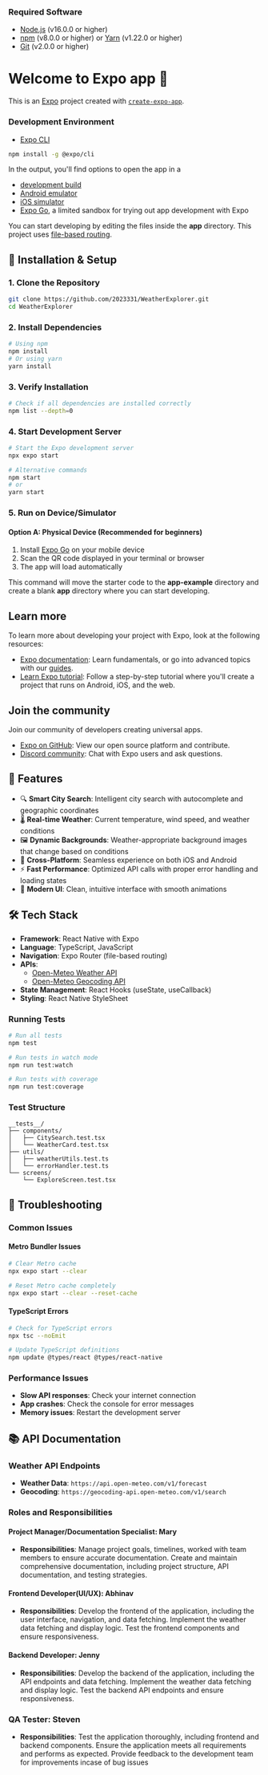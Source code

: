 ### Required Software
- [Node.js](https://nodejs.org/) (v16.0.0 or higher)
- [npm](https://www.npmjs.com/) (v8.0.0 or higher) or [Yarn](https://yarnpkg.com/) (v1.22.0 or higher)
- [Git](https://git-scm.com/) (v2.0.0 or higher)

# Welcome to Expo app 👋

This is an [Expo](https://expo.dev) project created with [`create-expo-app`](https://www.npmjs.com/package/create-expo-app).

### Development Environment
- [Expo CLI](https://docs.expo.dev/get-started/installation/)
```bash
npm install -g @expo/cli
   ```

In the output, you'll find options to open the app in a

- [development build](https://docs.expo.dev/develop/development-builds/introduction/)
- [Android emulator](https://docs.expo.dev/workflow/android-studio-emulator/)
- [iOS simulator](https://docs.expo.dev/workflow/ios-simulator/)
- [Expo Go](https://expo.dev/go), a limited sandbox for trying out app development with Expo

You can start developing by editing the files inside the **app** directory. This project uses [file-based routing](https://docs.expo.dev/router/introduction).

## 🚀 Installation & Setup

### 1. Clone the Repository
```bash
git clone https://github.com/2023331/WeatherExplorer.git
cd WeatherExplorer
```

### 2. Install Dependencies
```bash
# Using npm
npm install
# Or using yarn
yarn install
```

### 3. Verify Installation
```bash
# Check if all dependencies are installed correctly
npm list --depth=0
```

### 4. Start Development Server
```bash
# Start the Expo development server
npx expo start

# Alternative commands
npm start
# or
yarn start
```

### 5. Run on Device/Simulator

#### Option A: Physical Device (Recommended for beginners)
1. Install [Expo Go](https://expo.dev/client) on your mobile device
2. Scan the QR code displayed in your terminal or browser
3. The app will load automatically


This command will move the starter code to the **app-example** directory and create a blank **app** directory where you can start developing.

## Learn more

To learn more about developing your project with Expo, look at the following resources:

- [Expo documentation](https://docs.expo.dev/): Learn fundamentals, or go into advanced topics with our [guides](https://docs.expo.dev/guides).
- [Learn Expo tutorial](https://docs.expo.dev/tutorial/introduction/): Follow a step-by-step tutorial where you'll create a project that runs on Android, iOS, and the web.

## Join the community

Join our community of developers creating universal apps.

- [Expo on GitHub](https://github.com/expo/expo): View our open source platform and contribute.
- [Discord community](https://chat.expo.dev): Chat with Expo users and ask questions.

## 📱 Features

- 🔍 **Smart City Search**: Intelligent city search with autocomplete and geographic coordinates
- 🌡️ **Real-time Weather**: Current temperature, wind speed, and weather conditions
- 🖼️ **Dynamic Backgrounds**: Weather-appropriate background images that change based on conditions
- 📱 **Cross-Platform**: Seamless experience on both iOS and Android
- ⚡ **Fast Performance**: Optimized API calls with proper error handling and loading states
- 🎨 **Modern UI**: Clean, intuitive interface with smooth animations

## 🛠️ Tech Stack

- **Framework**: React Native with Expo
- **Language**: TypeScript, JavaScript 
- **Navigation**: Expo Router (file-based routing)
- **APIs**: 
  - [Open-Meteo Weather API](https://open-meteo.com/en/docs)
  - [Open-Meteo Geocoding API](https://open-meteo.com/en/docs/geocoding-api)
- **State Management**: React Hooks (useState, useCallback)
- **Styling**: React Native StyleSheet

### Running Tests
```bash
# Run all tests
npm test

# Run tests in watch mode
npm run test:watch

# Run tests with coverage
npm run test:coverage
```

### Test Structure
```
__tests__/
├── components/
│   ├── CitySearch.test.tsx
│   └── WeatherCard.test.tsx
├── utils/
│   ├── weatherUtils.test.ts
│   └── errorHandler.test.ts
└── screens/
    └── ExploreScreen.test.tsx
```

## 🐛 Troubleshooting

### Common Issues

#### Metro Bundler Issues
```bash
# Clear Metro cache
npx expo start --clear

# Reset Metro cache completely
npx expo start --clear --reset-cache
```
#### TypeScript Errors
```bash
# Check for TypeScript errors
npx tsc --noEmit

# Update TypeScript definitions
npm update @types/react @types/react-native
```

### Performance Issues
- **Slow API responses**: Check your internet connection
- **App crashes**: Check the console for error messages
- **Memory issues**: Restart the development server

## 📚 API Documentation

### Weather API Endpoints
- **Weather Data**: `https://api.open-meteo.com/v1/forecast`
- **Geocoding**: `https://geocoding-api.open-meteo.com/v1/search`

### Roles and Responsibilities
#### Project Manager/Documentation Specialist: Mary
- **Responsibilities**: Manage project goals, timelines, worked with team members to ensure accurate documentation. Create and maintain comprehensive documentation, including project structure, API documentation, and testing strategies. 

#### Frontend Developer(UI/UX): Abhinav
- **Responsibilities**: Develop the frontend of the application, including the user interface, navigation, and data fetching. Implement the weather data fetching and display logic. Test the frontend components and ensure responsiveness.

#### Backend Developer: Jenny
- **Responsibilities**: Develop the backend of the application, including the API endpoints and data fetching. Implement the weather data fetching and display logic. Test the backend API endpoints and ensure responsiveness.

### QA Tester: Steven
- **Responsibilities**: Test the application thoroughly, including frontend and backend components. Ensure the application meets all requirements and performs as expected. Provide feedback to the development team for improvements incase of bug issues
